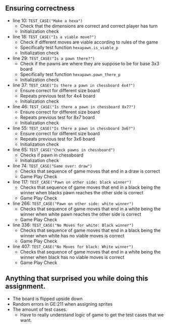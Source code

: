   ## Ensuring correctness 
  - line 10: `TEST_CASE("Make a hexa")`
    - Check that the dimensions are correct and correct player has turn 
    - Initialization check
  - line 18: `TEST_CASE("Is a viable move?")`
    - Check if different moves are viable according to rules of the game
    - Specifically test function `hexapawn.is_viable_p`
    - Initialization check
  - line 29: `TEST_CASE("Is a pawn there?")`
    - Check if the pawns are where they are suppose to be for base 3x3 board
    - Specifically test function `hexapawn.pawn_there_p`
    - Initialization check
  - line 37: `TEST_CASE("Is there a pawn in chessboard 4x4?")`
    - Ensure correct for different size board
    - Repeats previous test for 4x4 board
     - Initialization check
  - line 46: `TEST_CASE("Is there a pawn in chessboard 8x7?")`
    - Ensure correct for different size board
    - Repeats previous test for 8x7 board
    - Initialization check
  - line 55: `TEST_CASE("Is there a pawn in chessboard 3x6?")`
    - Ensure correct for different size board
    - Repeats previous test for 3x6 board
     - Initialization check
  - line 65: `TEST_CASE("Check pawns in chessboard")`
    - Checks if pawn in chessboard
    - Initialization check
  - line 74: `TEST_CASE("Game over: draw")`
    - Checks that sequence of game moves that end in a draw is correct
    - Game Play Check 
  - line 117: `TEST_CASE("Pawn on other side: black winner")`
    - Checks that sequence of game moves that end in a black being the winner when blacks pawn reaches the other side is correct
    - Game Play Check
  - line 266: `TEST_CASE("Pawn on other side: white winner")`
    - Checks that sequence of game moves that end in a white being the winner when white pawn reaches the other side is correct
    - Game Play Check
  - line 336: `TEST_CASE("No Moves for white: Black winner")`
    - Checks that sequence of game moves that end in a black being the winner when white has no viable moves is correct
    - Game Play Check
  - line 407: `TEST_CASE("No Moves for black: White winner")`
    - Checks that sequence of game moves that end in a white being the winner when black has no viable moves is correct
    - Game Play Check
  
  
  

  ## Anything that surprised you while doing this assignment.
  - The board is flipped upside down
  - Random errors in GE:211 when assigning sprites
  - The amount of test cases. 
      - Have to really understand logic of game to get the test cases that we want. 
